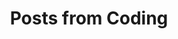 ---
title: "Posts from Coding"
layout: category-coding
permalink: /Coding/
author_profile: true
taxonomy: Coding

---